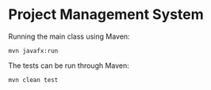 # Project Management System
Running the main class using Maven:
```maven
mvn javafx:run
```
The tests can be run through Maven:
```maven
mvn clean test
``` 
